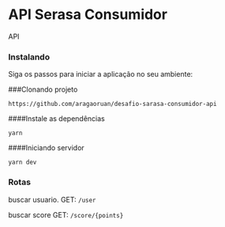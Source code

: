 # API Serasa Consumidor
API
### Instalando
Siga os passos para iniciar a aplicação no seu ambiente:

###Clonando projeto
```
https://github.com/aragaoruan/desafio-sarasa-consumidor-api
```
####Instale as dependências
```
yarn
```
####Iniciando servidor
```
yarn dev
```

### Rotas
buscar usuario.
GET: `/user` <br>

buscar score
GET: `/score/{points}`


